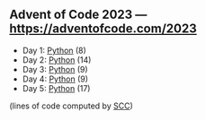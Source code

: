 ## Advent of Code 2023 — https://adventofcode.com/2023

 - Day 1: [Python](/aoc2023/01/solution.py) (8)
 - Day 2: [Python](/aoc2023/02/solution.py) (14)
 - Day 3: [Python](/aoc2023/03/solution.py) (9)
 - Day 4: [Python](/aoc2023/04/solution.py) (9)
 - Day 5: [Python](/aoc2023/05/solution.py) (17)

(lines of code computed by [SCC](https://github.com/boyter/scc))
